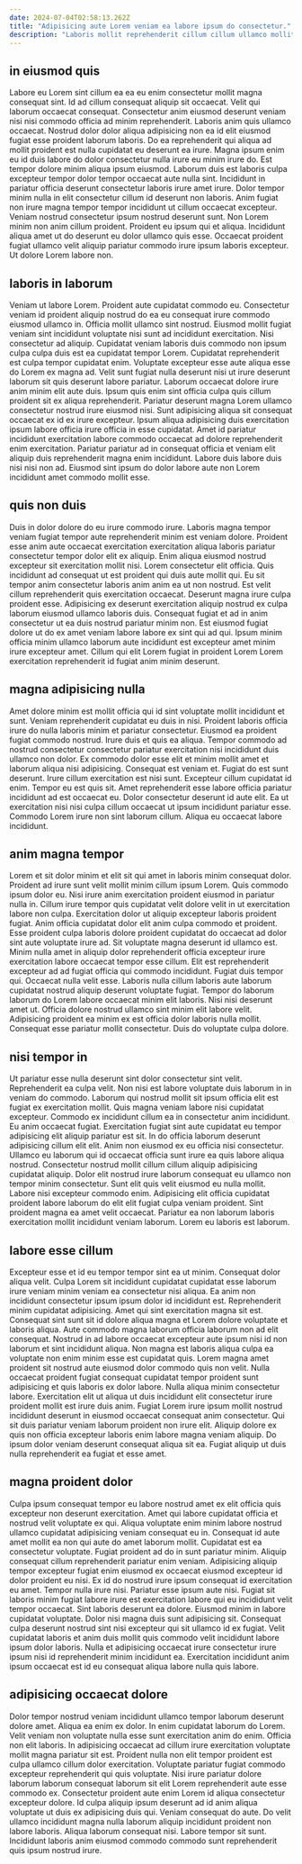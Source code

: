 ```yaml
---
date: 2024-07-04T02:58:13.262Z
title: "Adipisicing aute Lorem veniam ea labore ipsum do consectetur."
description: "Laboris mollit reprehenderit cillum cillum ullamco mollit enim tempor incididunt qui cillum. Excepteur consequat non excepteur eiusmod exercitation incididunt nisi quis sunt."
---
```



## in eiusmod quis

Labore eu Lorem sint cillum ea ea eu enim consectetur mollit magna consequat sint. Id ad cillum consequat aliquip sit occaecat. Velit qui laborum occaecat consequat. Consectetur anim eiusmod deserunt veniam nisi nisi commodo officia ad minim reprehenderit.
Laboris anim quis ullamco occaecat. Nostrud dolor dolor aliqua adipisicing non ea id elit eiusmod fugiat esse proident laborum laboris. Do ea reprehenderit qui aliqua ad mollit proident est nulla cupidatat eu deserunt ea irure. Magna ipsum enim eu id duis labore do dolor consectetur nulla irure eu minim irure do. Est tempor dolore minim aliqua ipsum eiusmod. Laborum duis est laboris culpa excepteur tempor dolor tempor occaecat aute nulla sint. Incididunt in pariatur officia deserunt consectetur laboris irure amet irure. Dolor tempor minim nulla in elit consectetur cillum id deserunt non laboris.
Anim fugiat non irure magna tempor tempor incididunt ut cillum occaecat excepteur. Veniam nostrud consectetur ipsum nostrud deserunt sunt. Non Lorem minim non anim cillum proident. Proident eu ipsum qui et aliqua. Incididunt aliqua amet ut do deserunt eu dolor ullamco quis esse. Occaecat proident fugiat ullamco velit aliquip pariatur commodo irure ipsum laboris excepteur. Ut dolore Lorem labore non.

## laboris in laborum

Veniam ut labore Lorem. Proident aute cupidatat commodo eu. Consectetur veniam id proident aliquip nostrud do ea eu consequat irure commodo eiusmod ullamco in. Officia mollit ullamco sint nostrud. Eiusmod mollit fugiat veniam sint incididunt voluptate nisi sunt ad incididunt exercitation. Nisi consectetur ad aliquip. Cupidatat veniam laboris duis commodo non ipsum culpa culpa duis est ea cupidatat tempor Lorem. Cupidatat reprehenderit est culpa tempor cupidatat enim.
Voluptate excepteur esse aute aliqua esse do Lorem ex magna ad. Velit sunt fugiat nulla deserunt nisi ut irure deserunt laborum sit quis deserunt labore pariatur. Laborum occaecat dolore irure anim minim elit aute duis. Ipsum quis enim sint officia culpa quis cillum proident sit ex aliqua reprehenderit. Pariatur deserunt magna Lorem ullamco consectetur nostrud irure eiusmod nisi.
Sunt adipisicing aliqua sit consequat occaecat ex id ex irure excepteur. Ipsum aliqua adipisicing duis exercitation ipsum labore officia irure officia in esse cupidatat. Amet id pariatur incididunt exercitation labore commodo occaecat ad dolore reprehenderit enim exercitation. Pariatur pariatur ad in consequat officia et veniam elit aliquip duis reprehenderit magna enim incididunt. Labore duis labore duis nisi nisi non ad. Eiusmod sint ipsum do dolor labore aute non Lorem incididunt amet commodo mollit esse.

## quis non duis

Duis in dolor dolore do eu irure commodo irure. Laboris magna tempor veniam fugiat tempor aute reprehenderit minim est veniam dolore. Proident esse anim aute occaecat exercitation exercitation aliqua laboris pariatur consectetur tempor dolor elit ex aliquip. Enim aliqua eiusmod nostrud excepteur sit exercitation mollit nisi.
Lorem consectetur elit officia. Quis incididunt ad consequat ut est proident qui duis aute mollit qui. Eu sit tempor anim consectetur laboris anim anim ea ut non nostrud. Est velit cillum reprehenderit quis exercitation occaecat. Deserunt magna irure culpa proident esse.
Adipisicing ex deserunt exercitation aliquip nostrud ex culpa laborum eiusmod ullamco laboris duis. Consequat fugiat et ad in anim consectetur ut ea duis nostrud pariatur minim non. Est eiusmod fugiat dolore ut do ex amet veniam labore labore ex sint qui ad qui. Ipsum minim officia minim ullamco laborum aute incididunt est excepteur amet minim irure excepteur amet. Cillum qui elit Lorem fugiat in proident Lorem Lorem exercitation reprehenderit id fugiat anim minim deserunt.

## magna adipisicing nulla

Amet dolore minim est mollit officia qui id sint voluptate mollit incididunt et sunt. Veniam reprehenderit cupidatat eu duis in nisi. Proident laboris officia irure do nulla laboris minim et pariatur consectetur. Eiusmod ea proident fugiat commodo nostrud. Irure duis et quis ea aliqua.
Tempor commodo ad nostrud consectetur consectetur pariatur exercitation nisi incididunt duis ullamco non dolor. Ex commodo dolor esse elit et minim mollit amet et laborum aliqua nisi adipisicing. Consequat est veniam et. Fugiat do est sunt deserunt. Irure cillum exercitation est nisi sunt. Excepteur cillum cupidatat id enim. Tempor eu est quis sit.
Amet reprehenderit esse labore officia pariatur incididunt ad est occaecat eu. Dolor consectetur deserunt id aute elit. Ea ut exercitation nisi nisi culpa cillum occaecat ut ipsum incididunt pariatur esse. Commodo Lorem irure non sint laborum cillum. Aliqua eu occaecat labore incididunt.

## anim magna tempor

Lorem et sit dolor minim et elit sit qui amet in laboris minim consequat dolor. Proident ad irure sunt velit mollit minim cillum ipsum Lorem. Quis commodo ipsum dolor eu. Nisi irure anim exercitation proident eiusmod in pariatur nulla in. Cillum irure tempor quis cupidatat velit dolore velit in ut exercitation labore non culpa. Exercitation dolor ut aliquip excepteur laboris proident fugiat. Anim officia cupidatat dolor elit anim culpa commodo et proident.
Esse proident culpa laboris dolore proident cupidatat do occaecat ad dolor sint aute voluptate irure ad. Sit voluptate magna deserunt id ullamco est. Minim nulla amet in aliquip dolor reprehenderit officia excepteur irure exercitation labore occaecat tempor esse cillum. Elit est reprehenderit excepteur ad ad fugiat officia qui commodo incididunt. Fugiat duis tempor qui.
Occaecat nulla velit esse. Laboris nulla cillum laboris aute laborum cupidatat nostrud aliquip deserunt voluptate fugiat. Tempor do laborum laborum do Lorem labore occaecat minim elit laboris. Nisi nisi deserunt amet ut. Officia dolore nostrud ullamco sint minim elit labore velit. Adipisicing proident ea minim ex est officia dolor laboris nulla mollit. Consequat esse pariatur mollit consectetur. Duis do voluptate culpa dolore.

## nisi tempor in

Ut pariatur esse nulla deserunt sint dolor consectetur sint velit. Reprehenderit ea culpa velit. Non nisi est labore voluptate duis laborum in in veniam do commodo. Laborum qui nostrud mollit sit ipsum officia elit est fugiat ex exercitation mollit. Quis magna veniam labore nisi cupidatat excepteur. Commodo ex incididunt cillum ea in consectetur anim incididunt.
Eu anim occaecat fugiat. Exercitation fugiat sint aute cupidatat eu tempor adipisicing elit aliquip pariatur est sit. In do officia laborum deserunt adipisicing cillum elit elit. Anim non eiusmod ex eu officia nisi consectetur. Ullamco eu laborum qui id occaecat officia sunt irure ea quis labore aliqua nostrud. Consectetur nostrud mollit cillum cillum aliquip adipisicing cupidatat aliquip. Dolor elit nostrud irure laborum consequat eu ullamco non tempor minim consectetur.
Sunt elit quis velit eiusmod eu nulla mollit. Labore nisi excepteur commodo enim. Adipisicing elit officia cupidatat proident labore laborum do elit elit fugiat culpa veniam proident. Sint proident magna ea amet velit occaecat. Pariatur ea non laborum laboris exercitation mollit incididunt veniam laborum. Lorem eu laboris est laborum.

## labore esse cillum

Excepteur esse et id eu tempor tempor sint ea ut minim. Consequat dolor aliqua velit. Culpa Lorem sit incididunt cupidatat cupidatat esse laborum irure veniam minim veniam ea consectetur nisi aliqua. Ea anim non incididunt consectetur ipsum ipsum dolor id incididunt est. Reprehenderit minim cupidatat adipisicing. Amet qui sint exercitation magna sit est. Consequat sint sunt sit id dolore aliqua magna et Lorem dolore voluptate et laboris aliqua.
Aute commodo magna laborum officia laborum non ad elit consequat. Nostrud in ad labore occaecat excepteur aute ipsum nisi id non laborum et sint incididunt aliqua. Non magna est laboris aliqua culpa ea voluptate non enim minim esse est cupidatat quis. Lorem magna amet proident sit nostrud aute eiusmod dolor commodo quis non velit. Nulla occaecat proident fugiat consequat cupidatat tempor proident sunt adipisicing et quis laboris ex dolor labore. Nulla aliqua minim consectetur labore. Exercitation elit ut aliqua ut duis incididunt elit consectetur irure proident mollit est irure duis anim. Fugiat Lorem irure ipsum mollit nostrud incididunt deserunt in eiusmod occaecat consequat anim consectetur.
Qui sit duis pariatur veniam laborum proident non irure elit. Aliquip dolore ex quis non officia excepteur laboris enim labore magna veniam aliquip. Do ipsum dolor veniam deserunt consequat aliqua sit ea. Fugiat aliquip ut duis nulla reprehenderit ea fugiat et esse amet.

## magna proident dolor

Culpa ipsum consequat tempor eu labore nostrud amet ex elit officia quis excepteur non deserunt exercitation. Amet qui labore cupidatat officia et nostrud velit voluptate ex qui. Aliqua voluptate enim minim labore nostrud ullamco cupidatat adipisicing veniam consequat eu in. Consequat id aute amet mollit ea non qui aute do amet laborum mollit. Cupidatat est ea consectetur voluptate. Fugiat proident ad do in sunt pariatur minim. Aliquip consequat cillum reprehenderit pariatur enim veniam.
Adipisicing aliquip tempor excepteur fugiat enim eiusmod ex occaecat eiusmod excepteur id dolor proident eu nisi. Ex id do nostrud irure ipsum consequat id exercitation eu amet. Tempor nulla irure nisi. Pariatur esse ipsum aute nisi. Fugiat sit laboris minim fugiat labore irure est exercitation labore qui eu incididunt velit tempor occaecat. Sint laboris deserunt ea dolore. Eiusmod minim in labore cupidatat voluptate.
Dolor nisi magna duis sunt adipisicing sit. Consequat culpa deserunt nostrud sint nisi excepteur qui sit ullamco id ex fugiat. Velit cupidatat laboris et anim duis mollit quis commodo velit incididunt labore ipsum dolor laboris. Nulla et adipisicing occaecat irure consectetur irure ipsum nisi id reprehenderit minim incididunt ea. Exercitation incididunt anim ipsum occaecat est id eu consequat aliqua labore nulla quis labore.

## adipisicing occaecat dolore

Dolor tempor nostrud veniam incididunt ullamco tempor laborum deserunt dolore amet. Aliqua ea enim ex dolor. In enim cupidatat laborum do Lorem. Velit veniam non voluptate nulla esse sunt exercitation anim do enim. Officia non elit laboris. In adipisicing occaecat ad cillum irure exercitation voluptate mollit magna pariatur sit est.
Proident nulla non elit tempor proident est culpa ullamco cillum dolor exercitation. Voluptate pariatur fugiat commodo excepteur reprehenderit qui quis voluptate. Nisi irure pariatur dolore laborum laborum consequat laborum sit elit Lorem reprehenderit aute esse commodo ex. Consectetur proident aute enim Lorem id aliqua consectetur excepteur dolore.
Id culpa aliquip ipsum deserunt ad id anim aliqua voluptate ut duis ex adipisicing duis qui. Veniam consequat do aute. Do velit ullamco incididunt magna nulla laborum aliquip incididunt proident non labore laboris. Aliqua laborum consequat nisi. Labore tempor sit sunt. Incididunt laboris anim eiusmod commodo commodo sunt reprehenderit quis ipsum nostrud irure.

